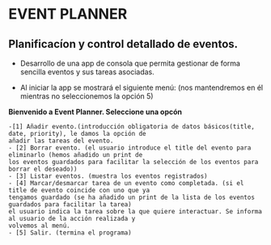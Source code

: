 # EVENT PLANNER

## Planificacíon y control detallado de eventos.

- Desarrollo de una app de consola que permita gestionar de forma sencilla eventos y sus tareas asociadas.

- Al iniciar la app se mostrará el siguiente menú: (nos mantendremos en él mientras no seleccionemos la opción 5)
    
**Bienvenido a Event Planner. Seleccione una opcón**

    -[1] Añadir evento.(introducción obligatoria de datos básicos(title, date, priority), le damos la opción de
    añadir las tareas del evento.
    - [2] Borrar evento. (el usuario introduce el title del evento para eliminarlo (hemos añadido un print de 
    los eventos guardados para facilitar la selección de los eventos para borrar el deseado))
    - [3] Listar eventos. (muestra los eventos registrados)
    - [4] Marcar/desmarcar tarea de un evento como completada. (si el title de evento coincide con uno que ya
    tengamos guardado (se ha añadido un print de la lista de los eventos guardados para facilitar la tarea) 
    el usuario indica la tarea sobre la que quiere interactuar. Se informa al usuario de la acción realizada y
    volvemos al menú.
    - [5] Salir. (termina el programa)
